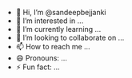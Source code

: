 - 👋 Hi, I’m @sandeepbejjanki
- 👀 I’m interested in ...
- 🌱 I’m currently learning ...
- 💞️ I’m looking to collaborate on ...
- 📫 How to reach me ...
- 😄 Pronouns: ...
- ⚡ Fun fact: ...

<!---
sandeepbejjanki/sandeepbejjanki is a ✨ special ✨ repository because its `README.md` (this file) appears on your GitHub profile.
You can click the Preview link to take a look at your changes.
--->
